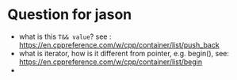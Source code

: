 # Question for jason

- what is this `T&& value`? see : https://en.cppreference.com/w/cpp/container/list/push_back
- what is iterator, how is it different from pointer, e.g. begin(), see: https://en.cppreference.com/w/cpp/container/list/begin
- 

